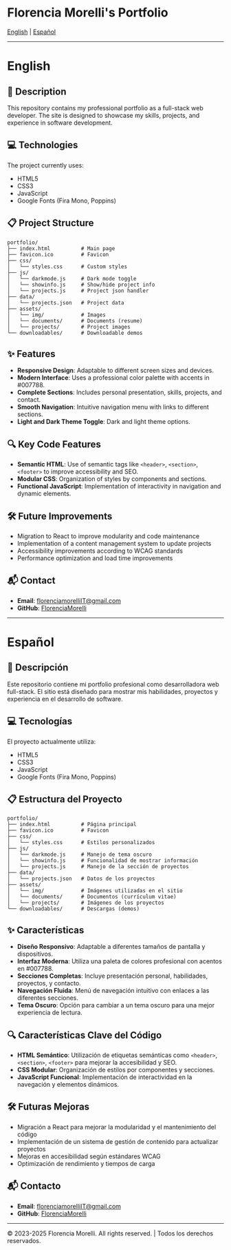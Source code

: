 # Florencia Morelli's Portfolio

[English](#english) | [Español](#español)

---

<a name="english"></a>
# English

## 🚀 Description

This repository contains my professional portfolio as a full-stack web developer. The site is designed to showcase my skills, projects, and experience in software development.

## 💻 Technologies

The project currently uses:
- HTML5
- CSS3
- JavaScript
- Google Fonts (Fira Mono, Poppins)

## 📋 Project Structure
```
portfolio/
├── index.html          # Main page
├── favicon.ico         # Favicon
├── css/
│   └── styles.css      # Custom styles
├── js/
│   └── darkmode.js     # Dark mode toggle
│   └── showinfo.js     # Show/hide project info
│   └── projects.js     # Project json handler
├── data/
│   └── projects.json   # Project data
├── assets/
│   └── img/            # Images
│   └── documents/      # Documents (resume)
│   └── projects/       # Project images
└── downloadables/      # Downloadable demos
```

## ✨ Features

- **Responsive Design**: Adaptable to different screen sizes and devices.
- **Modern Interface**: Uses a professional color palette with accents in #007788.
- **Complete Sections**: Includes personal presentation, skills, projects, and contact.
- **Smooth Navigation**: Intuitive navigation menu with links to different sections.
- **Light and Dark Theme Toggle**: Dark and light theme options.

## 🔍 Key Code Features

- **Semantic HTML**: Use of semantic tags like `<header>`, `<section>`, `<footer>` to improve accessibility and SEO.
- **Modular CSS**: Organization of styles by components and sections.
- **Functional JavaScript**: Implementation of interactivity in navigation and dynamic elements.

## 🛠️ Future Improvements

- Migration to React to improve modularity and code maintenance
- Implementation of a content management system to update projects
- Accessibility improvements according to WCAG standards
- Performance optimization and load time improvements

## 📬 Contact

- **Email**: [florenciamorelliIT@gmail.com](mailto:florenciamorelliIT@gmail.com)
- **GitHub**: [FlorenciaMorelli](https://github.com/FlorenciaMorelli)

---

<a name="español"></a>
# Español

## 🚀 Descripción

Este repositorio contiene mi portfolio profesional como desarrolladora web full-stack. El sitio está diseñado para mostrar mis habilidades, proyectos y experiencia en el desarrollo de software.

## 💻 Tecnologías

El proyecto actualmente utiliza:
- HTML5
- CSS3
- JavaScript
- Google Fonts (Fira Mono, Poppins)

## 📋 Estructura del Proyecto
```
portfolio/
├── index.html          # Página principal
├── favicon.ico         # Favicon
├── css/
│   └── styles.css      # Estilos personalizados
├── js/
│   └── darkmode.js     # Manejo de tema oscuro
│   └── showinfo.js     # Funcionalidad de mostrar información
│   └── projects.js     # Manejo de la sección de proyectos
├── data/
│   └── projects.json   # Datos de los proyectos
├── assets/
│   └── img/            # Imágenes utilizadas en el sitio
│   └── documents/      # Documentos (currículum vitae)
│   └── projects/       # Imágenes de los proyectos
└── downloadables/      # Descargas (demos)
```

## ✨ Características

- **Diseño Responsivo**: Adaptable a diferentes tamaños de pantalla y dispositivos.
- **Interfaz Moderna**: Utiliza una paleta de colores profesional con acentos en #007788.
- **Secciones Completas**: Incluye presentación personal, habilidades, proyectos, y contacto.
- **Navegación Fluida**: Menú de navegación intuitivo con enlaces a las diferentes secciones.
- **Tema Oscuro**: Opción para cambiar a un tema oscuro para una mejor experiencia de lectura.

## 🔍 Características Clave del Código

- **HTML Semántico**: Utilización de etiquetas semánticas como `<header>`, `<section>`, `<footer>` para mejorar la accesibilidad y SEO.
- **CSS Modular**: Organización de estilos por componentes y secciones.
- **JavaScript Funcional**: Implementación de interactividad en la navegación y elementos dinámicos.

## 🛠️ Futuras Mejoras

- Migración a React para mejorar la modularidad y el mantenimiento del código
- Implementación de un sistema de gestión de contenido para actualizar proyectos
- Mejoras en accesibilidad según estándares WCAG
- Optimización de rendimiento y tiempos de carga

## 📬 Contacto

- **Email**: [florenciamorelliIT@gmail.com](mailto:florenciamorelliIT@gmail.com)
- **GitHub**: [FlorenciaMorelli](https://github.com/FlorenciaMorelli)

---

© 2023-2025 Florencia Morelli. All rights reserved. | Todos los derechos reservados.
